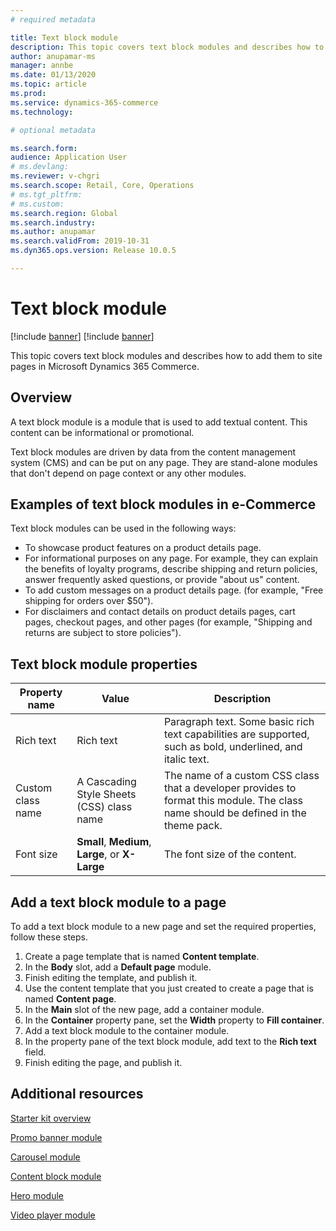 ```yaml
---
# required metadata

title: Text block module
description: This topic covers text block modules and describes how to add them to site pages in Microsoft Dynamics 365 Commerce.
author: anupamar-ms
manager: annbe
ms.date: 01/13/2020
ms.topic: article
ms.prod: 
ms.service: dynamics-365-commerce
ms.technology: 

# optional metadata

ms.search.form:  
audience: Application User
# ms.devlang: 
ms.reviewer: v-chgri
ms.search.scope: Retail, Core, Operations
# ms.tgt_pltfrm: 
# ms.custom: 
ms.search.region: Global
ms.search.industry: 
ms.author: anupamar
ms.search.validFrom: 2019-10-31
ms.dyn365.ops.version: Release 10.0.5

---
```

# Text block module

[!include [banner](includes/preview-banner.md)]
[!include [banner](includes/banner.md)]

This topic covers text block modules and describes how to add them to site pages in Microsoft Dynamics 365 Commerce.

## Overview

A text block module is a module that is used to add textual content. This content can be informational or promotional.

Text block modules are driven by data from the content management system (CMS) and can be put on any page. They are stand-alone modules that don't depend on page context or any other modules.

## Examples of text block modules in e-Commerce

Text block modules can be used in the following ways:

* To showcase product features on a product details page.
* For informational purposes on any page. For example, they can explain the benefits of loyalty programs, describe shipping and return policies, answer frequently asked questions, or provide "about us" content.
* To add custom messages on a product details page. (for example, "Free shipping for orders over $50").
* For disclaimers and contact details on product details pages, cart pages, checkout pages, and other pages (for example, "Shipping and returns are subject to store policies").

## Text block module properties

| Property name     | Value                                            | Description |
|-------------------|--------------------------------------------------|-------------|
| Rich text         | Rich text                                        | Paragraph text. Some basic rich text capabilities are supported, such as bold, underlined, and italic text. |
| Custom class name | A Cascading Style Sheets (CSS) class name        | The name of a custom CSS class that a developer provides to format this module. The class name should be defined in the theme pack. |
| Font size         | **Small**, **Medium**, **Large**, or **X-Large** | The font size of the content. |

## Add a text block module to a page

To add a text block module to a new page and set the required properties, follow these steps.

1. Create a page template that is named **Content template**. 
1. In the **Body** slot, add a **Default page** module.
1. Finish editing the template, and publish it.
1. Use the content template that you just created to create a page that is named **Content page**.
1. In the **Main** slot of the new page, add a container module.
1. In the **Container** property pane, set the **Width** property to **Fill container**.
1. Add a text block module to the container module. 
1. In the property pane of the text block module, add text to the **Rich text** field.
1. Finish editing the page, and publish it.

## Additional resources

[Starter kit overview](starter-kit-overview.md)

[Promo banner module](add-alert.md)

[Carousel module](add-carousel.md)

[Content block module](add-feature-module.md)

[Hero module](add-hero-module.md)

[Video player module](add-video-player.md)

